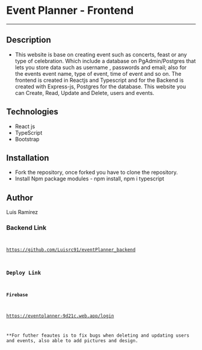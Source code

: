 # Event Planner - Frontend
***

## Description
- This website is base on creating event such as concerts, feast or any type of celebration. Which include a database on PgAdmin/Postgres that lets you store data such as username , passwords and email; also for the events event name, type of event, time of event and so on. The frontend is created in Reactjs and Typescript and for the Backend is created with Express-js, Postgres for the database. This website you can Create, Read, Update and Delete, users and events.


## Technologies
- React js 
- TypeScript
- Bootstrap

## Installation
- Fork the repository, once forked you have to clone the repository.
- Install Npm package modules - npm install, npm i typescript


## Author

Luis Ramirez

### Backend Link <CODE>
https://github.com/Luisrc91/eventPlanner_backend 

### Deploy Link
#### Firebase
https://eventplanner-9d21c.web.app/login


**For futher feautes is to fix bugs when deleting and updating users and events, also able to add pictures and design.
